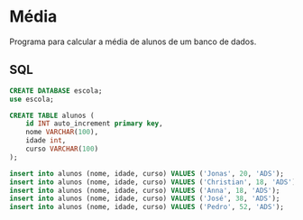 # Média

Programa para calcular a média de alunos de um banco de dados.

## SQL

```sql
CREATE DATABASE escola;
use escola;

CREATE TABLE alunos (
    id INT auto_increment primary key,
    nome VARCHAR(100),
    idade int,
    curso VARCHAR(100)
);

insert into alunos (nome, idade, curso) VALUES ('Jonas', 20, 'ADS');
insert into alunos (nome, idade, curso) VALUES ('Christian', 18, 'ADS');
insert into alunos (nome, idade, curso) VALUES ('Anna', 18, 'ADS');
insert into alunos (nome, idade, curso) VALUES ('José', 38, 'ADS');
insert into alunos (nome, idade, curso) VALUES ('Pedro', 52, 'ADS');
```

